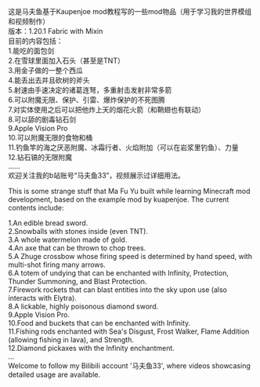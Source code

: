 这是马夫鱼基于Kaupenjoe mod教程写的一些mod物品（用于学习我的世界模组和视频制作）  
版本：1.20.1 Fabric with Mixin  
目前的内容包括：  
1.能吃的面包剑  
2.在雪球里面加入石头（甚至是TNT）  
3.用金子做的一整个西瓜  
4.能丢出去并且砍树的斧头  
5.射速由手速决定的诸葛连弩，多重射击发射非常多箭  
6.可以附魔无限、保护、引雷、爆炸保护的不死图腾  
7.对实体使用之后可以把他炸上天的烟花火箭（和鞘翅也有联动）  
8.可以舔的剧毒钻石剑  
9.Apple Vision Pro  
10.可以附魔无限的食物和桶  
11.钓鱼竿的海之厌恶附魔、冰霜行者、火焰附加（可以在岩浆里钓鱼）、力量  
12.钻石镐的无限附魔  
......  
欢迎关注我的b站账号“马夫鱼33”，视频展示过详细用法。  
  
This is some strange stuff that Ma Fu Yu built while learning Minecraft mod development, based on the example mod by kuapenjoe. The current contents include:  
  
1.An edible bread sword.  
2.Snowballs with stones inside (even TNT).  
3.A whole watermelon made of gold.  
4.An axe that can be thrown to chop trees.  
5.A Zhuge crossbow whose firing speed is determined by hand speed, with multi-shot firing many arrows.  
6.A totem of undying that can be enchanted with Infinity, Protection, Thunder Summoning, and Blast Protection.  
7.Firework rockets that can blast entities into the sky upon use (also interacts with Elytra).  
8.A lickable, highly poisonous diamond sword.  
9.Apple Vision Pro.  
10.Food and buckets that can be enchanted with Infinity.  
11.Fishing rods enchanted with Sea's Disgust, Frost Walker, Flame Addition (allowing fishing in lava), and Strength.  
12.Diamond pickaxes with the Infinity enchantment.  
...  
Welcome to follow my Bilibili account '马夫鱼33', where videos showcasing detailed usage are available.  
